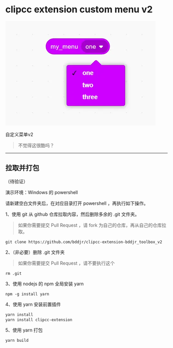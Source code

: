 # clipcc extension custom menu v2

![./assets/icon.webp](./assets/icon.webp)

自定义菜单v2  

> 不觉得这很酷吗？  

***
## 拉取并打包
（待验证）  

演示环境：Windows 的 powershell  

请新建空白文件夹后，在对应目录打开 powershell ，再执行如下操作。  

1、使用 git 从 github 仓库拉取内容，然后删除多余的 .git 文件夹。  
> 如果你需要提交 Pull Request ，请 fork 为自己的仓库，再从自己的仓库拉取。
```
git clone https://github.com/bddjr/clipcc-extension-bddjr_toolbox_v2
```

2、（非必要）删除 .git 文件夹
> 如果你需要提交 Pull Request ，请不要执行这个
```
rm .git
```

3、使用 nodejs 的 npm 全局安装 yarn  
```
npm -g install yarn
```

4、使用 yarn 安装前置插件
```
yarn install
yarn install clipcc-extension
```

5、使用 yarn 打包
```
yarn build
```

